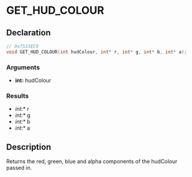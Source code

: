 # GET_HUD_COLOUR

## Declaration
```cpp
// 0x7533EC9
void GET_HUD_COLOUR(int hudColour, int* r, int* g, int* b, int* a);
```

### Arguments
- **int:** hudColour

### Results
- **int*:** r
- **int*:** g
- **int*:** b
- **int*:** a

## Description
Returns the red, green, blue and alpha components of the hudColour passed in.